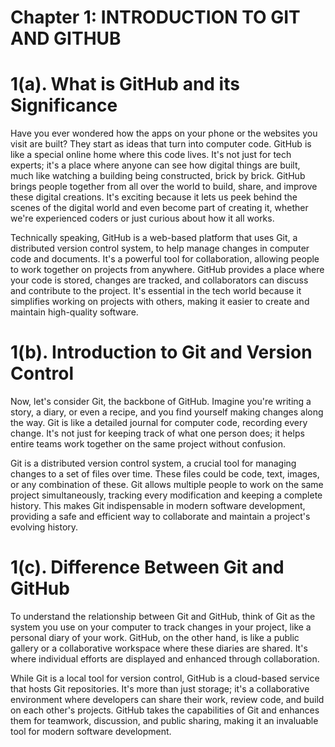 # **Chapter 1: INTRODUCTION TO GIT AND GITHUB**

# **1(a). What is GitHub and its Significance**

Have you ever wondered how the apps on your phone or the websites you visit are built?
They start as ideas that turn into computer code. GitHub is like a special online home 
where this code lives. It's not just for tech experts; it's a place where anyone can 
see how digital things are built, much like watching a building being constructed, 
brick by brick. GitHub brings people together from all over the world to build, share, 
and improve these digital creations. It's exciting because it lets us peek behind the 
scenes of the digital world and even become part of creating it, whether we're experienced 
coders or just curious about how it all works.

Technically speaking, GitHub is a web-based platform that uses Git, a distributed version 
control system, to help manage changes in computer code and documents. It's a powerful tool 
for collaboration, allowing people to work together on projects from anywhere. GitHub provides 
a place where your code is stored, changes are tracked, and collaborators can discuss and 
contribute to the project. It's essential in the tech world because it simplifies working on 
projects with others, making it easier to create and maintain high-quality software.

# **1(b). Introduction to Git and Version Control**

Now, let's consider Git, the backbone of GitHub. Imagine you're writing a story, a diary, 
or even a recipe, and you find yourself making changes along the way. Git is like a detailed 
journal for computer code, recording every change. It's not just for keeping track of what one 
person does; it helps entire teams work together on the same project without confusion.

Git is a distributed version control system, a crucial tool for managing changes to a set of 
files over time. These files could be code, text, images, or any combination of these. Git 
allows multiple people to work on the same project simultaneously, tracking every modification 
and keeping a complete history. This makes Git indispensable in modern software development, 
providing a safe and efficient way to collaborate and maintain a project's evolving history.

# **1(c). Difference Between Git and GitHub**

To understand the relationship between Git and GitHub, think of Git as the system you use on your 
computer to track changes in your project, like a personal diary of your work. GitHub, on the other hand, 
is like a public gallery or a collaborative workspace where these diaries are shared. It's where individual 
efforts are displayed and enhanced through collaboration.

While Git is a local tool for version control, GitHub is a cloud-based service that hosts Git repositories. 
It's more than just storage; it's a collaborative environment where developers can share their work, review code, 
and build on each other's projects. GitHub takes the capabilities of Git and enhances them for teamwork, discussion, 
and public sharing, making it an invaluable tool for modern software development.


